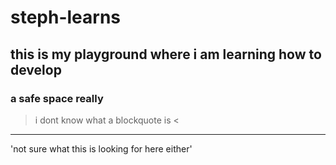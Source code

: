 # steph-learns
## this is my playground where i am learning how to develop
### a safe space really
> i dont know what a blockquote is <
---
'not sure what this is looking for here either'
